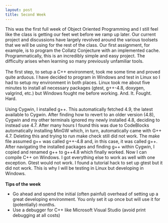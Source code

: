```yaml
---
layout: post
title: Second Week
---
```


This was the first full week of Object Oriented Programming and I still feel like the class is getting our feet wet before we ramp up later. Our current project and discussions have largely revolved around the various toolsets that we will be using for the rest of the class. Our first assignment, for example, is to program the Collatz Conjecture with an implemented cache. Programmatically, this is an incredibly simple and easy project. The difficulty arises when learning so many previously unfamiliar tools.
<br>
<br>
The first step, to setup a C++ environment, took me some time and proved quite arduous. I have decided to program in Windows and test in Linux so I had to setup my environment in both places. Linux took me about five minutes to install all necessary packages (gtest, g++-4.8, doxygen, valgrind, etc.) but Windows fought me before working. And. It. Fought. Hard.
<br>
<br>
Using Cygwin, I installed g++. This automatically fetched 4.9, the latest available to Cygwin. After finding how to revert to an older version (4.8), Cygwin and my other terminals ignored my newly installed 4.8, deciding to instead use 4.7. After many hours I found this was due to CodeBlocks automatically installing MinGW which, in turn, automatically came with G++ 4.7. Deleting this and trying to run make check still did not work. The make file assumed g++ was called g++-4.8 and, in this case, it was called g++. After navigating the installed packages and finding g++ within Cygwin, I copied and renamed g++ to g++4.8 which finally worked. Now I can compile C++ on Windows. I got everything else to work as well with one exception. Gtest would not work. I found a tutorial hack to set up gtest but it did not work. This is why I will be testing in Linux but developing in Windows.
<br>
<br>
<strong>Tips of the week</strong>
<br>
 * Go ahead and spend the initial (often painful) overhead of setting up a great developing environment. You only set it up once but will use it for (potentially) months.
 * Use a debugger for C++ like Microsoft Visual Studio (avoid print debugging at all costs)
